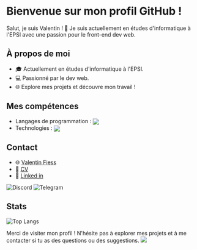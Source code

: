 # Bienvenue sur mon profil GitHub !

Salut, je suis Valentin ! 👋 Je suis actuellement en études d'informatique à l'EPSI avec une passion pour le front-end dev web.



## À propos de moi

- 🎓 Actuellement en études d'informatique à l'EPSI.
- 💻 Passionné par le dev web.
- 🌐 Explore mes projets et découvre mon travail !

## Mes compétences

- Langages de programmation : <img align="center" src="https://skillicons.dev/icons?i=html,css,javascript,python&theme=light" />
- Technologies : <img align="center" src="https://skillicons.dev/icons?i=tailwind,vuejs,mysql,symfony&theme=light" />

## Contact

- 🌐 [Valentin Fiess](https://www.valentin-fiess.fr)
- 🪪 [CV](http://localhost:5173/assets/assets_index/CV.pdf)
- 💼 [Linked in](https://www.linkedin.com/in/valentin-fiess/)

![Discord](https://img.shields.io/badge/valmtp-5865F2?style=for-the-badge&logo=discord&logoColor=white)
![Telegram](https://img.shields.io/badge/ValMtp-2CA5E0?style=for-the-badge&logo=telegram&logoColor=white)

## Stats

![Top Langs](https://github-readme-stats.vercel.app/api/top-langs/?username=ValMtp3&layout=donut-vertical)
  
Merci de visiter mon profil ! N'hésite pas à explorer mes projets et à me contacter si tu as des questions ou des suggestions.
[![](https://visitcount.itsvg.in/api?id=ValMtp3&label=Profile%20Views&color=12&icon=0&pretty=true)](https://visitcount.itsvg.in)
